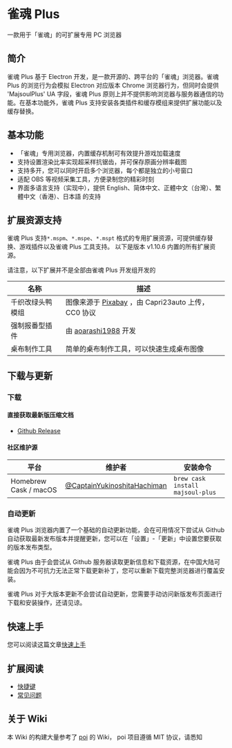 # 雀魂 Plus

一款用于「雀魂」的可扩展专用 PC 浏览器

## 简介

雀魂 Plus 基于 Electron 开发，是一款开源的、跨平台的「雀魂」浏览器。雀魂 Plus 的浏览行为会模拟 Electron 对应版本 Chrome 浏览器行为，但同时会提供 'MajsoulPlus' UA 字段，雀魂 Plus 原则上并不提供影响浏览器与服务器通信的功能。在基本功能外，雀魂 Plus 支持安装各类插件和缓存模组来提供扩展功能以及缓存替换。

## 基本功能

- 「雀魂」专用浏览器，内置缓存机制可有效提升游戏加载速度
- 支持设置渲染比率实现超采样抗锯齿，并可保存原画分辨率截图
- 支持多开，您可以同时开启多个浏览器，每个都是独立的小号窗口
- 适配 OBS 等视频采集工具，方便录制您的精彩时刻
- 界面多语言支持（实现中），提供 English、简体中文、正體中文（台灣）、繁體中文（香港）、日本語 的支持

## 扩展资源支持

雀魂 Plus 支持`*.mspm`、`*.mspe`、`*.mspt` 格式的专用扩展资源，可提供缓存替换、游戏插件以及雀魂 Plus 工具支持。
以下是版本 v1.10.6 内置的所有扩展资源。

请注意，以下扩展并不是全部由雀魂 Plus 开发组开发的

| 名称             | 描述                                                                                                                                                                                                                                                                                |
| ---------------- | ----------------------------------------------------------------------------------------------------------------------------------------------------------------------------------------------------------------------------------------------------------------------------------- |
| 千织改绿头鸭模组 | 图像来源于 [Pixabay](https://pixabay.com/zh/%E9%B8%AD-%E7%BB%BF%E5%A4%B4%E9%B8%AD-%E6%B0%B4%E7%A6%BD-%E9%B8%AD%E9%B8%9F-%E5%AE%B6%E7%A6%BD-%E6%9D%A1%E4%BE%8B%E8%8D%89%E6%A1%88-%E5%8A%A8%E7%89%A9-%E6%80%A7%E8%B4%A8-%E5%86%AC%E5%A4%A9-3848090/) ，由 Capri23auto 上传， CC0 协议 |
| 强制报番型插件   | 由 [aoarashi1988](https://github.com/aoarashi1988) 开发                                                                                                                                                                                                                             |
| 桌布制作工具     | 简单的桌布制作工具，可以快速生成桌布图像                                                                                                                                                                                                                                            |

## 下载与更新
### 下载
#### 直接获取最新版压缩文档

- [Github Release](https://github.com/MajsoulPlus/majsoul-plus-client/releases)

#### 社区维护源

| 平台                  | 维护者                                                       | 安装命令                         |
| --------------------- | ------------------------------------------------------------ | -------------------------------- |
| Homebrew Cask / macOS | [@CaptainYukinoshitaHachiman](https://github.com/CaptainYukinoshitaHachiman) | `brew cask install majsoul-plus` |

### 自动更新

雀魂 Plus 浏览器内置了一个基础的自动更新功能，会在可用情况下尝试从 Github 自动获取最新发布版本并提醒更新，您可以在「设置」-「更新」中设置您要获取的版本发布类型。

雀魂 Plus 由于会尝试从 Github 服务器读取更新信息和下载资源，在中国大陆可能会因为不可抗力无法正常下载更新补丁，您可以重新下载完整浏览器进行覆盖安装。

雀魂 Plus 对于大版本更新不会尝试自动更新，您需要手动访问新版发布页面进行下载和安装操作，还请见谅。

## 快速上手

您可以阅读这篇文章[快速上手](https://github.com/MajsoulPlus/majsoul-plus-client/wiki/QuickStart)

## 扩展阅读

- [快捷键](https://github.com/MajsoulPlus/majsoul-plus-client/wiki/Shortcuts)
- [常见问题](https://github.com/MajsoulPlus/majsoul-plus-client/wiki/FAQ)

## 关于 Wiki

本 Wiki 的构建大量参考了 [poi](https://github.com/poooi/poi/wiki) 的 Wiki， poi 项目遵循 MIT 协议，请悉知
